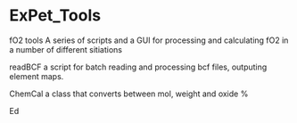 # ExPet_Tools

fO2 tools
A series of scripts and a GUI for processing and calculating fO2 in a number of different sitiations

readBCF
a script for batch reading and processing bcf files, outputing element maps. 

ChemCal
a class that converts between mol, weight and oxide %

Ed
